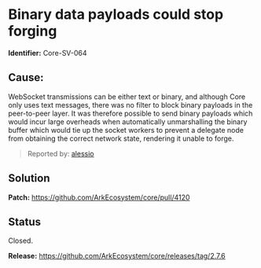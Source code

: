 # Binary data payloads could stop forging
**Identifier:** Core-SV-064
## Cause:
WebSocket transmissions can be either text or binary, and although Core only uses text messages, there was no filter to block binary payloads in the peer-to-peer layer. It was therefore possible to send binary payloads which would incur large overheads when automatically unmarshalling the binary buffer which would tie up the socket workers to prevent a delegate node from obtaining the correct network state, rendering it unable to forge.
>Reported by: [alessio](https://github.com/alessiodf)
## Solution
**Patch:** https://github.com/ArkEcosystem/core/pull/4120
## Status
Closed.

**Release:** https://github.com/ArkEcosystem/core/releases/tag/2.7.6